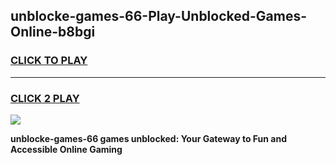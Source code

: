 
## unblocke-games-66-Play-Unblocked-Games-Online-b8bgi
<h3>
<a href="https://premium76.site?title=unblocke-games-66&ref=24A">CLICK TO PLAY</a></h3>
<hr>

<h3>
<a href="https://premium76.site?title=unblocke-games-66&ref=24A">CLICK 2 PLAY</a>
  
</h3>

<a href="https://premium76.site?title=unblocke-games-66&ref=24A"><img src="https://clearcache.store/games.png"></a>


**unblocke-games-66 games unblocked: Your Gateway to Fun and Accessible Online Gaming**

